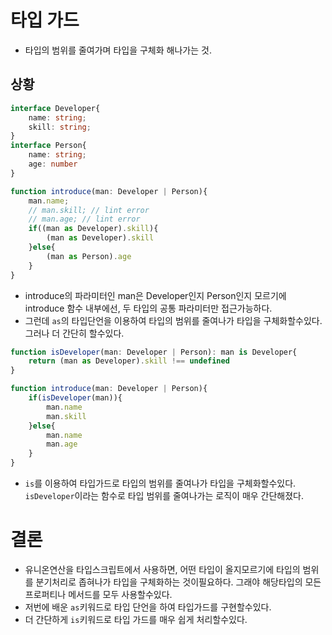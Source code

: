 # 타입 가드
- 타입의 범위를 줄여가며 타입을 구체화 해나가는 것.

## 상황
```typescript
interface Developer{
    name: string;
    skill: string;
}
interface Person{
    name: string;
    age: number
}

function introduce(man: Developer | Person){
    man.name;
    // man.skill; // lint error
    // man.age; // lint error
    if((man as Developer).skill){
        (man as Developer).skill
    }else{
        (man as Person).age
    }
}
```
- introduce의 파라미터인 man은 Developer인지 Person인지 모르기에 introduce 함수 내부에선, 두 타입의 공통 파라미터만 접근가능하다.
- 그런데 `as`의 타입단언을 이용하여 타입의 범위를 줄여나가 타입을 구체화할수있다. 그러나 더 간단히 할수있다.

```typescript
function isDeveloper(man: Developer | Person): man is Developer{
    return (man as Developer).skill !== undefined
}

function introduce(man: Developer | Person){
    if(isDeveloper(man)){
        man.name
        man.skill
    }else{
        man.name
        man.age
    }
}
```
- `is`를 이용하여 타입가드로 타입의 범위를 줄여나가 타입을 구체화할수있다. `isDeveloper`이라는 함수로 타입 범위를 줄여나가는 로직이 매우 간단해졌다.

# 결론
- 유니온연산을 타입스크립트에서 사용하면, 어떤 타입이 올지모르기에 타입의 범위를 분기처리로 좁혀나가 타입을 구체화하는 것이필요하다. 그래야 해당타입의 모든 프로퍼티나 메서드를 모두 사용할수있다.
- 저번에 배운 `as`키워드로 타입 단언을 하여 타입가드를 구현할수있다.
- 더 간단하게  `is`키워드로 타입 가드를 매우 쉽게 처리할수있다.